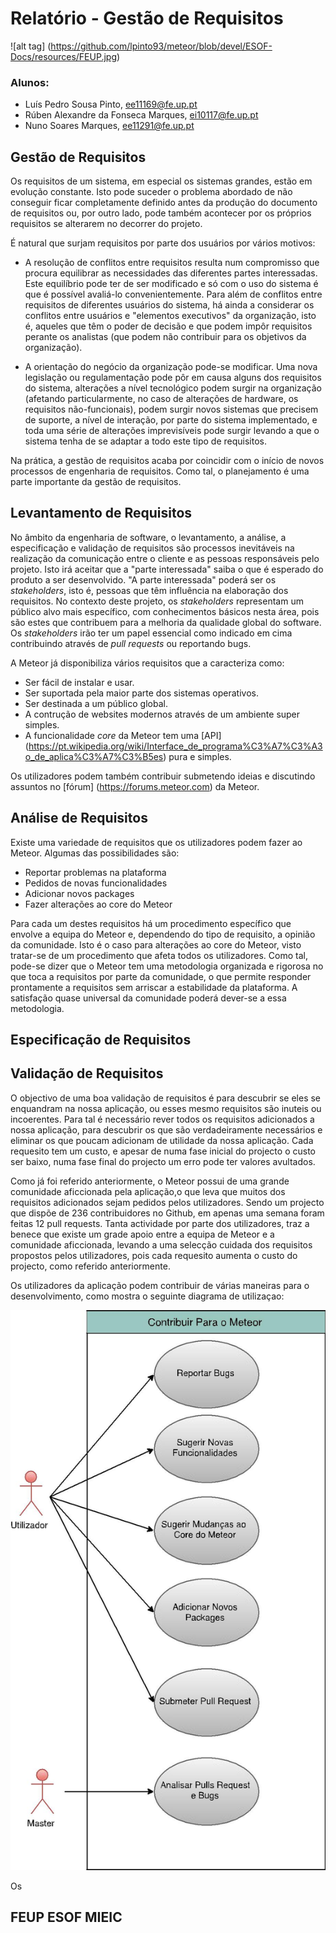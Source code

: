 # Relatório - Gestão de Requisitos

![alt tag] (https://github.com/lpinto93/meteor/blob/devel/ESOF-Docs/resources/FEUP.jpg)

### Alunos:
* Luís Pedro Sousa Pinto, ee11169@fe.up.pt
* Rúben Alexandre da Fonseca Marques, ei10117@fe.up.pt 
* Nuno Soares Marques, ee11291@fe.up.pt

## Gestão de Requisitos

Os requisitos de um sistema, em especial os sistemas grandes, estão em evolução constante. Isto pode suceder o problema abordado de não conseguir ficar completamente definido antes da produção do documento de requisitos ou, por outro lado, pode também acontecer por os próprios requisitos se alterarem no decorrer do projeto.

É natural que surjam requisitos por parte dos usuários por vários motivos:

* A resolução de conflitos entre requisitos resulta num compromisso que procura equilibrar as necessidades das diferentes partes interessadas. Este equilíbrio pode ter de ser modificado e só com o uso do sistema é que é possível avaliá-lo convenientemente. Para além de conflitos entre requisitos de diferentes usuários do sistema, há ainda a considerar os conflitos entre usuários e "elementos executivos" da organização, isto é, aqueles que têm o poder de decisão e que podem impôr requisitos perante os analistas (que podem não contribuir para os objetivos da organização).

* A orientação do negócio da organização pode-se modificar. Uma nova legislação ou regulamentação pode pôr em causa alguns dos requisitos do sistema, alterações a nível tecnológico podem surgir na organização (afetando particularmente, no caso de alterações de hardware, os requisitos não-funcionais), podem surgir novos sistemas que precisem de suporte, a nível de interação, por parte do sistema implementado, e toda uma série de alterações imprevisíveis pode surgir levando a que o sistema tenha de se adaptar a todo este tipo de requisitos.

Na prática, a gestão de requisitos acaba por coincidir com o início de novos processos de engenharia de requisitos. Como tal, o planejamento é uma parte importante da gestão de requisitos.

## Levantamento de Requisitos

No âmbito da engenharia de software, o levantamento, a análise, a especificação e validação de requisitos são processos inevitáveis na realização da comunicação entre o cliente e as pessoas responsáveis pelo projeto. Isto irá aceitar que a "parte interessada" saiba o que é esperado do produto a ser desenvolvido. "A parte interessada" poderá ser os *stakeholders*, isto é, pessoas que têm influência na elaboração dos requisitos.
No contexto deste projeto, os *stakeholders* representam um público alvo mais específico, com conhecimentos básicos nesta área, pois são estes que contribuem para a melhoria da qualidade global do software. Os *stakeholders* irão ter um papel essencial como indicado em cima contribuindo através de *pull requests* ou reportando bugs.

A Meteor já disponibiliza vários requisitos que a caracteriza como:
* Ser fácil de instalar e usar.
* Ser suportada pela maior parte dos sistemas operativos.
* Ser destinada a um público global.
* A contrução de websites modernos através de um ambiente super simples.
* A funcionalidade *core* da Meteor tem uma [API] (https://pt.wikipedia.org/wiki/Interface_de_programa%C3%A7%C3%A3o_de_aplica%C3%A7%C3%B5es) pura e simples.

Os utilizadores podem também contribuir submetendo ideias e discutindo assuntos no [fórum] (https://forums.meteor.com) da Meteor.

## Análise de Requisitos

Existe uma variedade de requisitos que os utilizadores podem fazer ao Meteor. Algumas das possibilidades são:
* Reportar problemas na plataforma
* Pedidos de novas funcionalidades
* Adicionar novos packages
* Fazer alterações ao core do Meteor

Para cada um destes requisitos há um procedimento específico que envolve a equipa do Meteor e, dependendo do tipo de requisito, a opinião da comunidade. Isto é o caso para alterações ao core do Meteor, visto tratar-se de um procedimento que afeta todos os utilizadores. Como tal, pode-se dizer que o Meteor tem uma metodologia organizada e rigorosa no que toca a requisitos por parte da comunidade, o que permite responder prontamente a requisitos sem arriscar a estabilidade da plataforma. A satisfação quase universal da comunidade poderá dever-se a essa metodologia.

## Especificação de Requisitos



## Validação de Requisitos

O objectivo de uma boa validação de requisitos é para descubrir se eles se enquandram na nossa aplicação, ou esses mesmo requisitos são inuteis ou incoerentes. Para tal é necessário rever todos os requisitos adicionados a nossa aplicação, para descubrir os que são verdadeiramente necessários e eliminar os que poucam adicionam de utilidade da nossa aplicação.
Cada requesito tem um custo, e apesar de numa fase inicial do projecto o custo ser baixo, numa fase final do projecto um erro pode ter valores avultados.

Como já foi referido anteriormente, o Meteor possui de uma grande comunidade aficcionada pela aplicação,o que leva que muitos dos requisitos adicionados sejam pedidos pelos utilizadores. Sendo um projecto que dispõe de 236 contribuidores no Github, em apenas uma semana foram feitas 12 pull requests. Tanta actividade por parte dos utilizadores, traz a benece que existe um grade apoio entre a equipa de Meteor e a comunidade aficcionada, levando a uma selecção cuidada dos requisitos propostos pelos utilizadores, pois cada requesito aumenta o custo do projecto, como referido anteriormente.

Os utilizadores da aplicação podem contribuir de várias maneiras para o desenvolvimento, como mostra o seguinte diagrama de utilizaçao:
  
 ![alt tag](https://github.com/lpinto93/meteor/blob/devel/ESOF-Docs/resources/usercase.jpg)
 
 Os 

## FEUP ESOF MIEIC 

